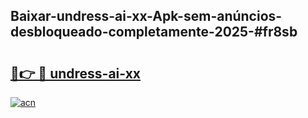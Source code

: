 ## Baixar-undress-ai-xx-Apk-sem-anúncios-desbloqueado-completamente-2025-#fr8sb

# <h2><a href="https://ainizakaria.my?title=undress-ai-xx&ref=20M">🔗👉 🔴 undress-ai-xx</a></h2>

[![acn](https://github.com/user-attachments/assets/0f9c940e-d8b0-45ae-aac7-cd30a18b3e1c)](https://ainizakaria.my?title=undress-ai-xx&ref=20M)

